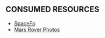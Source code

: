 ## CONSUMED RESOURCES
- [SpaceFo](https://rapidapi.com/ishanbagchi/api/spacefo/)
- [Mars Rover Photos](https://api.nasa.gov/)